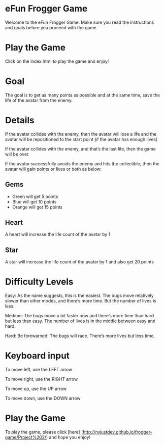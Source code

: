 eFun Frogger Game
=================

Welcome to the eFun Frogger Game. Make sure you read the instructions and goals before you proceed with the game.

Play the Game
=============
Click on the index.html to play the game and enjoy!

Goal
====
The goal is to get as many points as possible and at the same time, save the life of the avatar from the enemy.

Details
=======
If the avatar collides with the enemy, then the avatar will lose a life and the avatar will be repositioned to the start point (if the avatar has enough lives)

If the avatar collides with the enemy, and that’s the last life, then the game will be over.

If the avatar successfully avoids the enemy and hits the collectible, then the avatar will gain points or lives or both as below:

Gems
---
- Green will get 5 points
- Blue will get 10 points
- Orange will get 15 points

Heart
-----
A heart will increase the life count of the avatar by 1

Star
----
A star will increase the life count of the avatar by 1 and also get 20 points

Difficulty Levels
=================
Easy: As the name suggests, this is the easiest. The bugs move relatively slower than other modes, and there’s more time. But the number of lives is less.

Medium: The bugs move a bit faster now and there’s more time than hard but less than easy. The number of lives is in the middle between easy and hard.

Hard: Be forewarned! The bugs will race. There’s more lives but less time.

Keyboard input
==============
To move left, use the LEFT arrow

To move right, use the RIGHT arrow

To move up, use the UP arrow

To move down, use the DOWN arrow

Play the Game
=============
To play the game, please click [here] (http://nvjustdev.github.io/frogger-game/Project%203/) and hope you enjoy!
